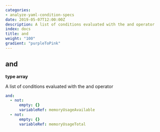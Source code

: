 ```yaml
---
categories:
- analyze-yaml-condition-specs
date: 2019-05-07T12:00:00Z
description: A list of conditions evaluated with the and operator
index: docs
title: and
weight: "100"
gradient: "purpleToPink"
---
```


## and

**type array**

A list of conditions evaluated with the and operator


```yaml
and:
  - not:
      empty: {}
      variableRef: memoryUsageAvailable
  - not:
      empty: {}
      variableRef: memoryUsageTotal
```
